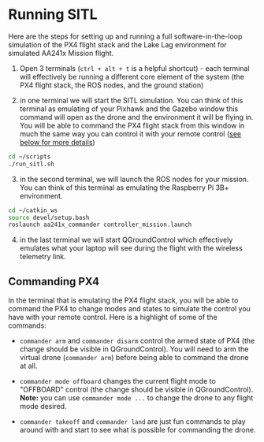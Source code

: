# Running SITL #


Here are the steps for setting up and running a full software-in-the-loop simulation of the PX4 flight stack and the Lake Lag environment for simulated AA241x Mission flight.

 1. Open 3 terminals (`ctrl + alt + t` is a helpful shortcut) - each terminal will effectively be running a different core element of the system (the PX4 flight stack, the ROS nodes, and the ground station)

 2. in one terminal we will start the SITL simulation.  You can think of this terminal as emulating of your Pixhawk and the Gazebo window this command will open as the drone and the environment it will be flying in.  You will be able to command the PX4 flight stack from this window in much the same way you can control it with your remote control ([see below for more details](#commanding-px4))

```sh
cd ~/scripts
./run_sitl.sh
```

3. in the second terminal, we will launch the ROS nodes for your mission.  You can think of this terminal as emulating the Raspberry Pi 3B+ environment.

```sh
cd ~/catkin_ws
source devel/setup.bash
roslaunch aa241x_commander controller_mission.launch
```

 4. in the last terminal we will start QGroundControl which effectively emulates what your laptop will see during the flight with the wireless telemetry link.


## Commanding PX4 ##

In the terminal that is emulating the PX4 flight stack, you will be able to command the PX4 to change modes and states to simulate the control you have with your remote control.  Here is a highlight of some of the commands:

 - `commander arm` and `commander disarm` control the armed state of PX4 (the change should be visible in QGroundControl).  You will need to arm the virtual drone (`commander arm`) before being able to command the drone at all.

 - `commander mode offboard` changes the current flight mode to "OFFBOARD" control (the change should be visible in QGroundControl).  **Note:** you can use `commander mode ...` to change the drone to any flight mode desired.

 - `commander takeoff` and `commander land` are just fun commands to play around with and start to see what is possible for commanding the drone.